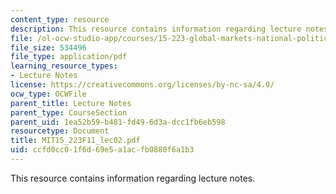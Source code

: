 ```yaml
---
content_type: resource
description: This resource contains information regarding lecture notes.
file: /ol-ocw-studio-app/courses/15-223-global-markets-national-politics-and-the-competitive-advantage-of-firms-fall-2011/ccfd0cc01f6d69e5a1acfb0880f6a1b3_MIT15_223F11_lec02.pdf
file_size: 534496
file_type: application/pdf
learning_resource_types:
- Lecture Notes
license: https://creativecommons.org/licenses/by-nc-sa/4.0/
ocw_type: OCWFile
parent_title: Lecture Notes
parent_type: CourseSection
parent_uid: 1ea52b59-b481-fd49-6d3a-dcc1fb6eb598
resourcetype: Document
title: MIT15_223F11_lec02.pdf
uid: ccfd0cc0-1f6d-69e5-a1ac-fb0880f6a1b3
---
```

This resource contains information regarding lecture notes.